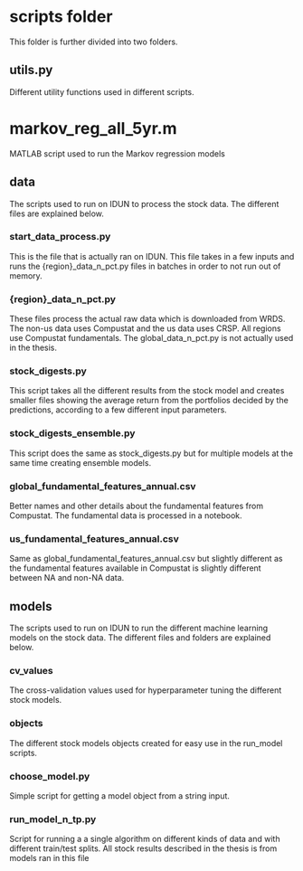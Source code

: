 # scripts folder
This folder is further divided into two folders.

## utils.py
Different utility functions used in different scripts.

# markov_reg_all_5yr.m
MATLAB script used to run the Markov regression models

## data
The scripts used to run on IDUN to process the stock data. The different files are explained below.

### start_data_process.py
This is the file that is actually ran on IDUN. This file takes in a few inputs and runs the {region}_data_n_pct.py files in batches in order to not run out of memory.

### {region}_data_n_pct.py
These files process the actual raw data which is downloaded from WRDS. The non-us data uses Compustat and the us data uses CRSP. All regions use Compustat fundamentals. The global_data_n_pct.py is not actually used in the thesis.

### stock_digests.py
This script takes all the different results from the stock model and creates smaller files showing the average return from the portfolios decided by the predictions, according to a few different input parameters.

### stock_digests_ensemble.py
This script does the same as stock_digests.py but for multiple models at the same time creating ensemble models.

### global_fundamental_features_annual.csv
Better names and other details about the fundamental features from Compustat. The fundamental data is processed in a notebook.

### us_fundamental_features_annual.csv
Same as global_fundamental_features_annual.csv but slightly different as the fundamental features available in Compustat is slightly different between NA and non-NA data.

## models
The scripts used to run on IDUN to run the different machine learning models on the stock data. The different files and folders are explained below.

### cv_values
The cross-validation values used for hyperparameter tuning the different stock models.

### objects
The different stock models objects created for easy use in the run_model scripts.

### choose_model.py
Simple script for getting a model object from a string input.

### run_model_n_tp.py
Script for running a a single algorithm on different kinds of data and with different train/test splits. All stock results described in the thesis is from models ran in this file





